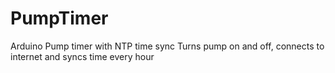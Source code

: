 # PumpTimer
Arduino Pump timer with NTP time sync
Turns pump on and off, connects to internet and syncs time every hour
